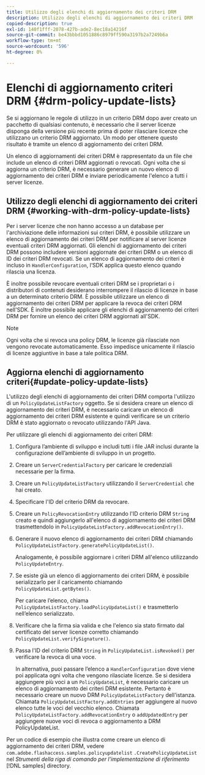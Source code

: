```yaml
---
title: Utilizzo degli elenchi di aggiornamento dei criteri DRM
description: Utilizzo degli elenchi di aggiornamento dei criteri DRM
copied-description: true
exl-id: 140f1fff-2078-427b-ade2-8ec18a14216f
source-git-commit: be43bbbd1051886c8979ff590a3197b2a7249b6a
workflow-type: tm+mt
source-wordcount: '596'
ht-degree: 0%

---
```


# Elenchi di aggiornamento criteri DRM {#drm-policy-update-lists}

Se si aggiornano le regole di utilizzo in un criterio DRM dopo aver creato un pacchetto di qualsiasi contenuto, è necessario che il server licenze disponga della versione più recente prima di poter rilasciare licenze che utilizzano un criterio DRM aggiornato. Un modo per ottenere questo risultato è tramite un elenco di aggiornamento dei criteri DRM.

Un elenco di aggiornamenti dei criteri DRM è rappresentato da un file che include un elenco di criteri DRM aggiornati o revocati. Ogni volta che si aggiorna un criterio DRM, è necessario generare un nuovo elenco di aggiornamento dei criteri DRM e inviare periodicamente l&#39;elenco a tutti i server licenze.

## Utilizzo degli elenchi di aggiornamento dei criteri DRM {#working-with-drm-policy-update-lists}

Per i server licenze che non hanno accesso a un database per l&#39;archiviazione delle informazioni sui criteri DRM, è possibile utilizzare un elenco di aggiornamento dei criteri DRM per notificare al server licenze eventuali criteri DRM aggiornati. Gli elenchi di aggiornamento dei criteri DRM possono includere versioni aggiornate dei criteri DRM o un elenco di ID dei criteri DRM revocati. Se un elenco di aggiornamento dei criteri è incluso in `HandlerConfiguration`, l’SDK applica questo elenco quando rilascia una licenza.

È inoltre possibile revocare eventuali criteri DRM se i proprietari o i distributori di contenuti desiderano interrompere il rilascio di licenze in base a un determinato criterio DRM. È possibile utilizzare un elenco di aggiornamento dei criteri DRM per applicare la revoca dei criteri DRM nell&#39;SDK. È inoltre possibile applicare gli elenchi di aggiornamento dei criteri DRM per fornire un elenco dei criteri DRM aggiornati all&#39;SDK.

>[!NOTE]
>
>Ogni volta che si revoca una policy DRM, le licenze già rilasciate non vengono revocate automaticamente. Esso impedisce unicamente il rilascio di licenze aggiuntive in base a tale politica DRM.

## Aggiorna elenchi di aggiornamento criteri{#update-policy-update-lists}

L&#39;utilizzo degli elenchi di aggiornamento dei criteri DRM comporta l&#39;utilizzo di un `PolicyUpdateListFactory` oggetto. Se si desidera creare un elenco di aggiornamento dei criteri DRM, è necessario caricare un elenco di aggiornamento dei criteri DRM esistente e quindi verificare se un criterio DRM è stato aggiornato o revocato utilizzando l&#39;API Java.

Per utilizzare gli elenchi di aggiornamento dei criteri DRM:

1. Configura l’ambiente di sviluppo e includi tutti i file JAR inclusi durante la configurazione dell’ambiente di sviluppo in un progetto.
1. Creare un `ServerCredentialFactory` per caricare le credenziali necessarie per la firma.
1. Creare un `PolicyUpdateListFactory` utilizzando il `ServerCredential` che hai creato.
1. Specificare l&#39;ID del criterio DRM da revocare.
1. Creare un `PolicyRevocationEntry` utilizzando l&#39;ID criterio DRM `String` creato e quindi aggiungerlo all&#39;elenco di aggiornamento dei criteri DRM trasmettendolo in `PolicyUpdateListFactory.addRevocationEntry()`.
1. Generare il nuovo elenco di aggiornamento dei criteri DRM chiamando `PolicyUpdateListFactory.generatePolicyUpdateList()`.

   Analogamente, è possibile aggiornare i criteri DRM all&#39;elenco utilizzando `PolicyUpdateEntry`.
1. Se esiste già un elenco di aggiornamento dei criteri DRM, è possibile serializzarlo per il caricamento chiamando `PolicyUpdateList.getBytes()`.

   Per caricare l’elenco, chiama `PolicyUpdateListFactory.loadPolicyUpdateList()` e trasmetterlo nell’elenco serializzato.
1. Verificare che la firma sia valida e che l&#39;elenco sia stato firmato dal certificato del server licenze corretto chiamando `PolicyUpdateList.verifySignature()`.
1. Passa l&#39;ID del criterio DRM `String` in `PolicyUpdateList.isRevoked()` per verificare la revoca di una voce.

   In alternativa, puoi passare l’elenco a `HandlerConfiguration` dove viene poi applicata ogni volta che vengono rilasciate licenze.
Se si desidera aggiungere più voci a un `PolicyUpdateList`, è necessario caricare un elenco di aggiornamento dei criteri DRM esistente. Pertanto è necessario creare un nuovo DRM `PolicyUpdateListFactory` dell&#39;istanza. Chiamata `PolicyUpdateListFactory.addEntries` per aggiungere al nuovo elenco tutte le voci del vecchio elenco. Chiamata `PolicyUpdateListFactory.addRevocationEntry` o `addUpdatedEntry` per aggiungere nuove voci di revoca o aggiornamento a DRM PolicyUpdateList.

Per un codice di esempio che illustra come creare un elenco di aggiornamento dei criteri DRM, vedere `com.adobe.flashaccess.samples.policyupdatelist` `.CreatePolicyUpdateList` nel *Strumenti della riga di comando per l’implementazione di riferimento* [!DNL samples] directory.
